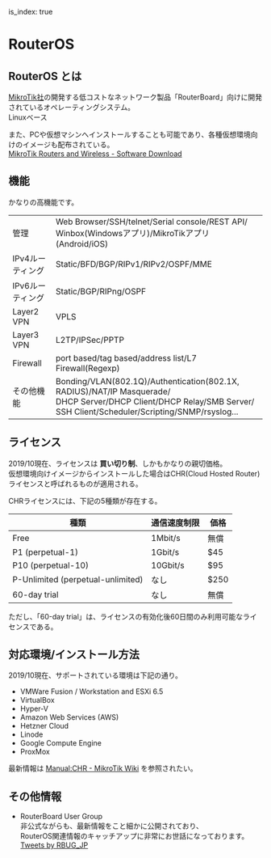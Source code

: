 is_index: true
# RouterOS

## RouterOS とは
[MikroTik社](https://mikrotik.com/)の開発する低コストなネットワーク製品「RouterBoard」向けに開発されているオペレーティングシステム。  
Linuxベース  

また、PCや仮想マシンへインストールすることも可能であり、各種仮想環境向けのイメージも配布されている。  
[MikroTik Routers and Wireless - Software Download](https://mikrotik.com/download#chr)

## 機能
かなりの高機能です。  

|                      |                         |
| -------------------- | ----------------------- |
| 管理                | Web Browser/SSH/telnet/Serial console/REST API/<br>Winbox(Windowsアプリ)/MikroTikアプリ(Android/iOS) |
| IPv4ルーティング     | Static/BFD/BGP/RIPv1/RIPv2/OSPF/MME |
| IPv6ルーティング     | Static/BGP/RIPng/OSPF |
| Layer2 VPN          | VPLS            |
| Layer3 VPN          | L2TP/IPSec/PPTP |
| Firewall            | port based/tag based/address list/L7 Firewall(Regexp) |
| その他機能           | Bonding/VLAN(802.1Q)/Authentication(802.1X, RADIUS)/NAT/IP Masquerade/<br>DHCP Server/DHCP Client/DHCP Relay/SMB Server/<br>SSH Client/Scheduler/Scripting/SNMP/rsyslog... |

## ライセンス
2019/10現在、ライセンスは **買い切り制**、しかもかなりの親切価格。  
仮想環境向けイメージからインストールした場合はCHR(Cloud Hosted Router)ライセンスと呼ばれるものが適用される。  

CHRライセンスには、下記の5種類が存在する。  

| 種類                                 | 通信速度制限 | 価格  |
| ------------------------------------ | ----------- | ----- |
| Free                                 | 1Mbit/s     | 無償  |
| P1 (perpetual-1)                     | 1Gbit/s     | $45   |
| P10 (perpetual-10)                   | 10Gbit/s    | $95   |
| P-Unlimited (perpetual-unlimited)    | なし        | $250  |
| 60-day trial                         | なし        | 無償  |

ただし、「60-day trial」は、ライセンスの有効化後60日間のみ利用可能なライセンスである。  

## 対応環境/インストール方法
2019/10現在、サポートされている環境は下記の通り。

* VMWare Fusion / Workstation and ESXi 6.5
* VirtualBox
* Hyper-V
* Amazon Web Services (AWS)
* Hetzner Cloud
* Linode
* Google Compute Engine
* ProxMox

最新情報は [Manual:CHR - MikroTik Wiki](https://wiki.mikrotik.com/wiki/Manual:CHR#How_to_Install_CHR) を参照されたい。  

## その他情報
* RouterBoard User Group  
非公式ながらも、最新情報をこと細かに公開されており、  
RouterOS関連情報のキャッチアップに非常にお世話になっております。  
<a class="twitter-timeline" data-lang="ja" data-width="400" data-height="500" data-dnt="true" href="https://twitter.com/RBUG_JP?ref_src=twsrc%5Etfw">Tweets by RBUG_JP</a> <script async src="https://platform.twitter.com/widgets.js" charset="utf-8"></script> 
